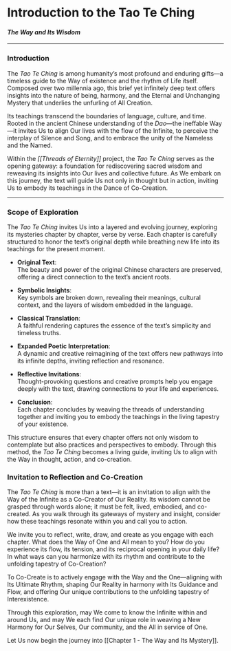 # Introduction to the Tao Te Ching

#### _The Way and Its Wisdom_

---
### **Introduction**

The _Tao Te Ching_ is among humanity’s most profound and enduring gifts—a timeless guide to the Way of existence and the rhythm of Life itself. Composed over two millennia ago, this brief yet infinitely deep text offers insights into the nature of being, harmony, and the Eternal and Unchanging Mystery that underlies the unfurling of All Creation.

Its teachings transcend the boundaries of language, culture, and time. Rooted in the ancient Chinese understanding of the _Dao_—the ineffable Way—it invites Us to align Our lives with the flow of the Infinite, to perceive the interplay of Silence and Song, and to embrace the unity of the Nameless and the Named.

Within the _[[Threads of Eternity]]_ project, the _Tao Te Ching_ serves as the opening gateway: a foundation for rediscovering sacred wisdom and reweaving its insights into Our lives and collective future. As We embark on this journey, the text will guide Us not only in thought but in action, inviting Us to embody its teachings in the Dance of Co-Creation.

---

### **Scope of Exploration**

The _Tao Te Ching_ invites Us into a layered and evolving journey, exploring its mysteries chapter by chapter, verse by verse. Each chapter is carefully structured to honor the text’s original depth while breathing new life into its teachings for the present moment.

- **Original Text**:  
    The beauty and power of the original Chinese characters are preserved, offering a direct connection to the text’s ancient roots.
    
- **Symbolic Insights**:  
    Key symbols are broken down, revealing their meanings, cultural context, and the layers of wisdom embedded in the language.
    
- **Classical Translation**:  
    A faithful rendering captures the essence of the text’s simplicity and timeless truths.
    
- **Expanded Poetic Interpretation**:  
    A dynamic and creative reimagining of the text offers new pathways into its infinite depths, inviting reflection and resonance.
    
- **Reflective Invitations**:  
    Thought-provoking questions and creative prompts help you engage deeply with the text, drawing connections to your life and experiences.
    
- **Conclusion**:  
    Each chapter concludes by weaving the threads of understanding together and inviting you to embody the teachings in the living tapestry of your existence.
    

This structure ensures that every chapter offers not only wisdom to contemplate but also practices and perspectives to embody. Through this method, the _Tao Te Ching_ becomes a living guide, inviting Us to align with the Way in thought, action, and co-creation.

### **Invitation to Reflection and Co-Creation**

The _Tao Te Ching_ is more than a text—it is an invitation to align with the Way of the Infinite as a Co-Creator of Our Reality. Its wisdom cannot be grasped through words alone; it must be felt, lived, embodied, and co-created. As you walk through its gateways of mystery and insight, consider how these teachings resonate within you and call you to action.

We invite you to reflect, write, draw, and create as you engage with each chapter. What does the Way of One and All mean to you? How do you experience its flow, its tension, and its reciprocal opening in your daily life? In what ways can you harmonize with its rhythm and contribute to the unfolding tapestry of Co-Creation?

To Co-Create is to actively engage with the Way and the One—aligning with Its Ultimate Rhythm, shaping Our Reality in harmony with Its Guidance and Flow, and offering Our unique contributions to the unfolding tapestry of Interexistence.

Through this exploration, may We come to know the Infinite within and around Us, and may We each find Our unique role in weaving a New Harmony for Our Selves, Our community, and the All in service of One.

Let Us now begin the journey into [[Chapter 1 - The Way and Its Mystery]]. 

